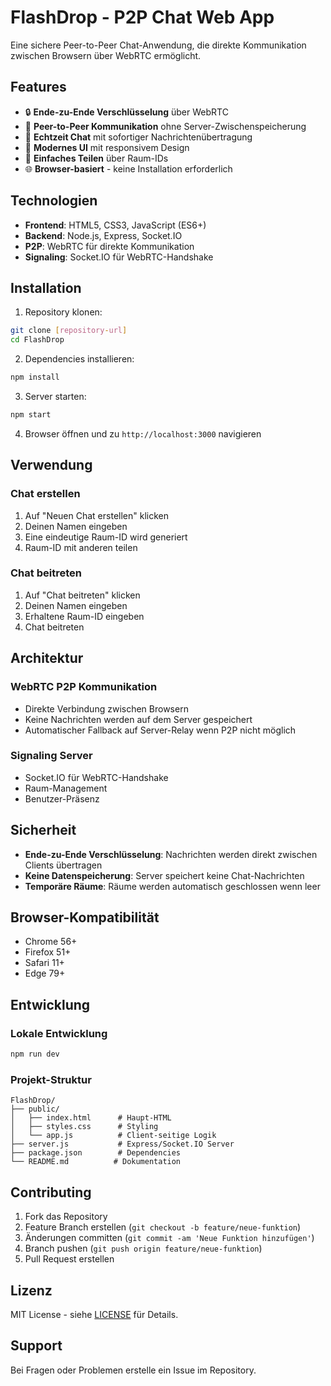 # FlashDrop - P2P Chat Web App

Eine sichere Peer-to-Peer Chat-Anwendung, die direkte Kommunikation zwischen Browsern über WebRTC ermöglicht.

## Features

- 🔒 **Ende-zu-Ende Verschlüsselung** über WebRTC
- 🚀 **Peer-to-Peer Kommunikation** ohne Server-Zwischenspeicherung
- 💬 **Echtzeit Chat** mit sofortiger Nachrichtenübertragung
- 🎨 **Modernes UI** mit responsivem Design
- 🔗 **Einfaches Teilen** über Raum-IDs
- 🌐 **Browser-basiert** - keine Installation erforderlich

## Technologien

- **Frontend**: HTML5, CSS3, JavaScript (ES6+)
- **Backend**: Node.js, Express, Socket.IO
- **P2P**: WebRTC für direkte Kommunikation
- **Signaling**: Socket.IO für WebRTC-Handshake

## Installation

1. Repository klonen:
```bash
git clone [repository-url]
cd FlashDrop
```

2. Dependencies installieren:
```bash
npm install
```

3. Server starten:
```bash
npm start
```

4. Browser öffnen und zu `http://localhost:3000` navigieren

## Verwendung

### Chat erstellen
1. Auf "Neuen Chat erstellen" klicken
2. Deinen Namen eingeben
3. Eine eindeutige Raum-ID wird generiert
4. Raum-ID mit anderen teilen

### Chat beitreten
1. Auf "Chat beitreten" klicken
2. Deinen Namen eingeben
3. Erhaltene Raum-ID eingeben
4. Chat beitreten

## Architektur

### WebRTC P2P Kommunikation
- Direkte Verbindung zwischen Browsern
- Keine Nachrichten werden auf dem Server gespeichert
- Automatischer Fallback auf Server-Relay wenn P2P nicht möglich

### Signaling Server
- Socket.IO für WebRTC-Handshake
- Raum-Management
- Benutzer-Präsenz

## Sicherheit

- **Ende-zu-Ende Verschlüsselung**: Nachrichten werden direkt zwischen Clients übertragen
- **Keine Datenspeicherung**: Server speichert keine Chat-Nachrichten
- **Temporäre Räume**: Räume werden automatisch geschlossen wenn leer

## Browser-Kompatibilität

- Chrome 56+
- Firefox 51+
- Safari 11+
- Edge 79+

## Entwicklung

### Lokale Entwicklung
```bash
npm run dev
```

### Projekt-Struktur
```
FlashDrop/
├── public/
│   ├── index.html      # Haupt-HTML
│   ├── styles.css      # Styling
│   └── app.js          # Client-seitige Logik
├── server.js           # Express/Socket.IO Server
├── package.json        # Dependencies
└── README.md          # Dokumentation
```

## Contributing

1. Fork das Repository
2. Feature Branch erstellen (`git checkout -b feature/neue-funktion`)
3. Änderungen committen (`git commit -am 'Neue Funktion hinzufügen'`)
4. Branch pushen (`git push origin feature/neue-funktion`)
5. Pull Request erstellen

## Lizenz

MIT License - siehe [LICENSE](LICENSE) für Details.

## Support

Bei Fragen oder Problemen erstelle ein Issue im Repository.
